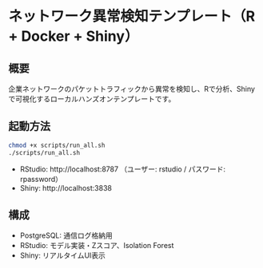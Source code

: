 # ネットワーク異常検知テンプレート（R + Docker + Shiny）

## 概要
企業ネットワークのパケットトラフィックから異常を検知し、Rで分析、Shinyで可視化するローカルハンズオンテンプレートです。

## 起動方法

```bash
chmod +x scripts/run_all.sh
./scripts/run_all.sh
```

- RStudio: http://localhost:8787 （ユーザー: rstudio / パスワード: rpassword）
- Shiny: http://localhost:3838

## 構成

- PostgreSQL: 通信ログ格納用
- RStudio: モデル実装・Zスコア、Isolation Forest
- Shiny: リアルタイムUI表示

